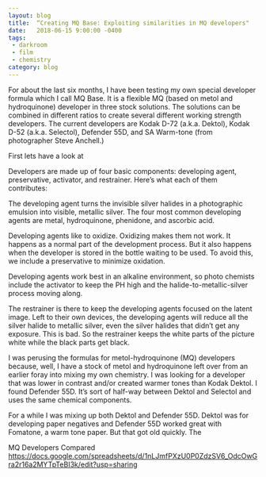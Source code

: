 ```yaml
---
layout: blog
title:  “Creating MQ Base: Exploiting similarities in MQ developers"
date:   2018-06-15 9:00:00 -0400
tags: 
 - darkroom 
 - film
 - chemistry
category: blog
---
```


For about the last six months, I have been testing my own special developer formula which I call MQ Base. It is a flexible MQ (based on metol and hydroquinone) developer in three stock solutions. The solutions can be combined in different ratios to create several different working strength developers. The current developers are Kodak D-72 (a.k.a. Dektol), Kodak D-52 (a.k.a. Selectol), Defender 55D, and SA Warm-tone (from photographer Steve Anchell.)

First lets have a look at 


Developers are made up of four basic components: developing agent, preservative, activator, and restrainer. Here’s what each of them contributes:

The developing agent turns the invisible silver halides in a photographic emulsion into visible, metallic silver. The four most common developing agents are metal, hydroquinone, phenidone, and ascorbic acid. 

Developing agents like to oxidize. Oxidizing makes them not work. It happens as a normal part of the development process. But it also happens when the developer is stored in the bottle waiting to be used. To avoid this, we include a preservative to minimize oxidation.

Developing agents work best in an alkaline environment, so photo chemists include the activator to keep the PH high and the halide-to-metallic-silver process moving along. 


The restrainer is there to keep the developing agents focused on the latent image. Left to their own devices, the developing agents will reduce all the silver halide to metallic silver, even the silver halides that didn’t get any exposure. This is bad. So the restrainer keeps the white parts of the picture white while the black parts get black. 


I was perusing the formulas for metol-hydroquinone (MQ) developers because, well, I have a stock of metol and hydroquinone left over from an earlier foray into mixing my own chemistry. I was looking for a developer that was lower in contrast and/or created warmer tones than Kodak Dektol. I found Defender 55D. It’s sort of half-way between Dektol and Selectol and uses the same chemical components.

For a while I was mixing up both Dektol and Defender 55D. Dektol was for developing paper negatives and Defender 55D worked great with Fomatone, a warm tone paper. But that got old quickly. The 




MQ Developers Compared https://docs.google.com/spreadsheets/d/1nLJmfPXzU0P0ZdzSV6_OdcOwGra2r16a2MYTpTeBI3k/edit?usp=sharing

